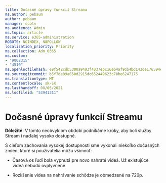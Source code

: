 ```yaml
---
title: Dočasné úpravy funkcií Streamu
ms.author: pebaum
author: pebaum
manager: scotv
ms.audience: Admin
ms.topic: article
ms.service: o365-administration
ROBOTS: NOINDEX, NOFOLLOW
localization_priority: Priority
ms.collection: Adm_O365
ms.custom:
- "9002315"
- "4510"
ms.openlocfilehash: e9f542cdb5300a9403f4037ebc16eb4af9db4bd143de176594efb0c3bee00f55
ms.sourcegitcommit: b5f7da89a650d2915dc652449623c78be6247175
ms.translationtype: MT
ms.contentlocale: sk-SK
ms.lasthandoff: 08/05/2021
ms.locfileid: "53941311"
---
```

# <a name="stream-temporary-feature-adjustments"></a>Dočasné úpravy funkcií Streamu

**Dôležité**: V tomto neobvyklom období podnikáme kroky, aby boli služby Stream i naďalej vysoko dostupné.

S cieľom zachovania vysokej dostupnosti sme vykonali niekoľko dočasných zmien, ktoré si používatelia môžu všimnúť: 

- Časová os ľudí bola vypnutá pre novo nahraté videá. Už existujúce videá nebudú ovplyvnené.

- Rozlíšenie videa na nahrávanie schôdze je obmedzené na 720p.
